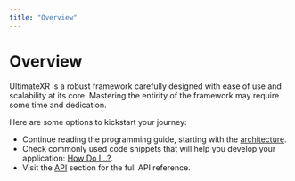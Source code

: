 ```yaml
---
title: "Overview"
---
```


# Overview

UltimateXR is a robust framework carefully designed with ease of use and scalability at its core. Mastering the entirity of the framework may require some time and dedication.

Here are some options to kickstart your journey:

- Continue reading the programming guide, starting with the [architecture](/docs/programming-guide/architecture-principles).
- Check commonly used code snippets that will help you develop your application: [How Do I...?](/docs/programming-guide/how-do-i).
- Visit the [API](/api) section for the full API reference.

